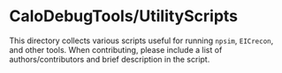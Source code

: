 # CaloDebugTools/UtilityScripts

This directory collects various scripts useful for running `npsim`, `EICrecon`, and other tools. When contributing,
please include a list of authors/contributors and brief description in the script.
